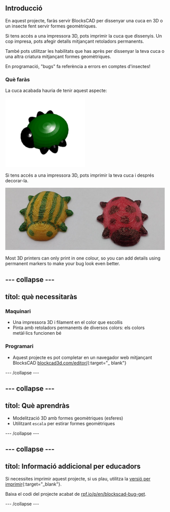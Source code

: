 ## Introducció

En aquest projecte, faràs servir BlocksCAD per dissenyar una cuca en 3D o un insecte fent servir formes geomètriques.

Si tens accés a una impressora 3D, pots imprimir la cuca que dissenyis. Un cop impresa, pots afegir detalls mitjançant retoladors permanents.

També pots utilitzar les habilitats que has après per dissenyar la teva cuca o una altra criatura mitjançant formes geomètriques.

En programació, "bugs" fa referència a errors en comptes d'insectes!

### Què faràs

La cuca acabada hauria de tenir aquest aspecte:

![captura de pantalla](images/bug-complete.png)

Si tens accés a una impressora 3D, pots imprimir la teva cuca i després decorar-la.

![Projecte acabat](images/bug-showcase.png)

Most 3D printers can only print in one colour, so you can add details using permanent markers to make your bug look even better.

--- collapse ---
---
títol: què necessitaràs
---

### Maquinari

+ Una impressora 3D i filament en el color que escollis
+ Pinta amb retoladors permanents de diversos colors: els colors metàl·lics funcionen bé

### Programari

+ Aquest projecte es pot completar en un navegador web mitjançant BlocksCAD [blockcad3d.com/editor/](https://www.blockscad3d.com/editor){:target="_ blank"}

--- /collapse ---

--- collapse ---
---
títol: Què aprendràs
---

+ Modelització 3D amb formes geomètriques (esferes)
+ Utilitzant `escala` per estirar formes geomètriques

--- /collapse ---

--- collapse ---
---
títol: Informació addicional per educadors
---

Si necessites imprimir aquest projecte, si us plau, utilitza la [versió per imprimir](https://projects.raspberrypi.org/en/projects/blockscad-bug/print){:target="_blank"}.

Baixa el codi del projecte acabat de [rpf.io/p/en/blockscad-bug-get](http://rpf.io/p/en/blockscad-bug-get).

--- /collapse ---
